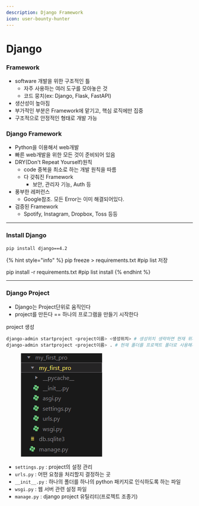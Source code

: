 ```yaml
---
description: Django Framework
icon: user-bounty-hunter
---
```


# Django

### Framework

* software 개발을 위한 구조적인 틀
  * 자주 사용하는 여러 도구를 모아놓은 것
  * 코드 뭉치(ex: Django, Flask, FastAPI)
* 생산성이 높아짐
* 부가적인 부분은 Framework에 맡기고, 핵심 로직에만 집중
* 구조적으로 안정적인 형태로 개발 가능

### Django Framework

* Python을 이용해서 web개발
* 빠른 web개발을 위한 모든 것이 준비되어 있음
* DRY(Don't Repeat Yourself)원칙
  * code 중복을 최소로 하는 개발 원칙을 따름
  * 다 갖춰진 Framework&#x20;
    * 보안, 관리자 기능, Auth 등
* 풍부한 레퍼런스
  * Google참조. 모든 Error는 이미 해결되어있다.
* 검증된 Framework
  * Spotify, Instagram, Dropbox, Toss 등등

***

### Install Django&#x20;

```bash
pip install django==4.2
```

{% hint style="info" %}
pip freeze > requirements.txt    #pip list 저장

pip install -r requirements.txt   #pip list install
{% endhint %}

***

### Django Project

* Django는 Project단위로 움직인다
* project를 만든다 == 하나의 프로그램을 만들기 시작한다

project 생성

```bash
django-admin startproject <project이름> <생성위치> # 생성위치 생략하면 현재 위치에 폴더 생성
django-admin startproject <project이름> . # 현재 폴더를 프로젝트 폴더로 사용해서 생성
```

<figure><img src="../../.gitbook/assets/image (8).png" alt=""><figcaption></figcaption></figure>

* `settings.py` : project의 설정 관리
* `urls.py` : 어떤 요청을 처리할지 결정하는 곳
* `__init__.py` : 하나의 폴더를 하나의 python 패키지로 인식하도록 하는 파일
* `wsgi.py` : 웹 서버 관련 설정 파일
* `manage.py` : django project 유틸리티(프로젝트 조종기)





